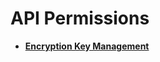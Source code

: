 # API Permissions<a name="kms_02_0305"></a>

-   **[Encryption Key Management](encryption-key-management.md)**  


